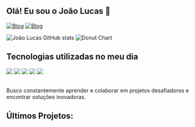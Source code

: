 ## Olá! Eu sou o João Lucas 👋
[![Blog](https://img.shields.io/badge/LinkedIn-0077B5?style=for-the-badge&logo=linkedin&logoColor=white)](https://co.linkedin.com)
[![Blog](https://img.shields.io/badge/Instagram-E4405F?style=for-the-badge&logo=instagram&logoColor=white)](https://instagram.com)

![João Lucas GitHub stats](https://github-readme-stats.vercel.app/api?username=joao-lucas04&show_icons=true&theme=tokyonight)
![Donut Chart](https://chart.googleapis.com/chart?cht=p3&chd=t:60,40&chs=250x100&chl=JavaScript|HTML/CSS)

## Tecnologias utilizadas no meu dia
<div style="display: inline_block">
  <img aling="center" src="https://img.shields.io/badge/Java-ED8B00?style=for-the-badge&logo=openjdk&logoColor=white"/>
  <img aling="center" src="https://img.shields.io/badge/C%23-239120?style=for-the-badge&logo=c-sharp&logoColor=white"/>
  <img aling="center" src="https://img.shields.io/badge/JavaScript-F7DF1E?style=for-the-badge&logo=javascript&logoColor=black"/> 
  <img aling="center" src="https://img.shields.io/badge/HTML5-E34F26?style=for-the-badge&logo=html5&logoColor=white"/>
  <img aling="center" src="https://img.shields.io/badge/CSS3-1572B6?style=for-the-badge&logo=css3&logoColor=white"/>
</div><br/>

Busco constantemente aprender e colaborar em projetos desafiadores e encontrar soluções inovadoras.

## Últimos Projetos:
